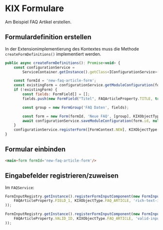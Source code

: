 # KIX Formulare

Am Beispiel FAQ Artikel erstellen.

## Formulardefinition erstellen

In der Extensionimplementierung des Kontextes muss die Methode `createFormDefinitions()` implementiert werden.

```javascript
public async createFormDefinitions(): Promise<void> {
    const configurationService =
        ServiceContainer.getInstance().getClass<IConfigurationService>("IConfigurationService");

    const formId = 'new-faq-article-form';
    const existingForm = configurationService.getModuleConfiguration(formId, null);
    if (!existingForm) {
        const fields: FormField[] = [];
        fields.push(new FormField("Titel", FAQArticleProperty.TITLE, true, "Titel"));

        const group = new FormGroup('FAQ Daten', fields);

        const form = new Form(formId, 'Neue FAQ', [group], KIXObjectType.FAQ_ARTICLE);
        await configurationService.saveModuleConfiguration(form.id, null, form);
    }
    configurationService.registerForm([FormContext.NEW], KIXObjectType.FAQ_ARTICLE, formId);
}
```

## Formular einbinden

```html
<main-form formId='new-faq-article-form'/>
```

## Eingabefelder registrieren/zuweisen
Im `FAQService`:

```javascript
FormInputRegistry.getInstance().registerFormInputComponent(new FormInputComponentDefinition(
    FAQArticleProperty.FIELD_1, KIXObjectType.FAQ_ARTICLE, 'rich-text-input', 'Symptom'
));

FormInputRegistry.getInstance().registerFormInputComponent(new FormInputComponentDefinition(
    FAQArticleProperty.VALID_ID, KIXObjectType.FAQ_ARTICLE, 'valid-input', 'Gültigkeit'
));
```
